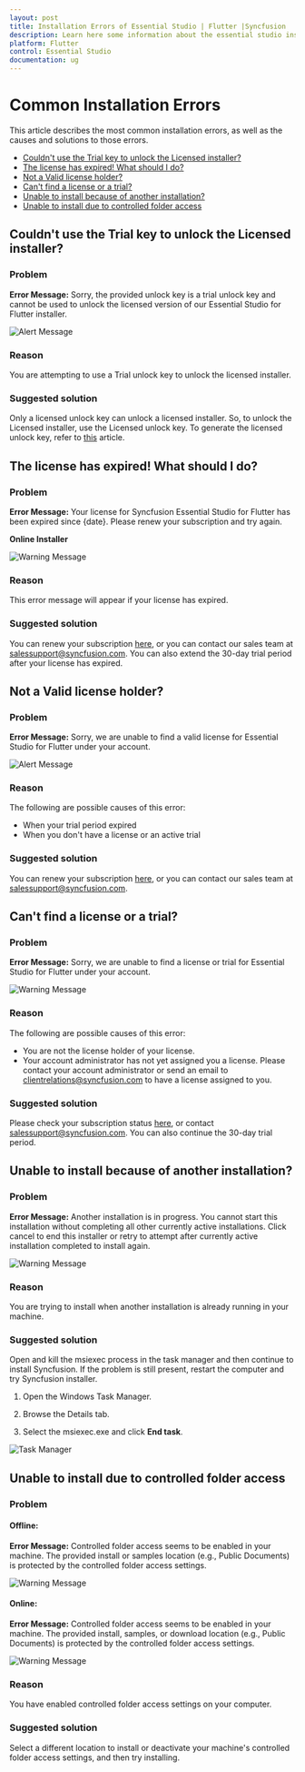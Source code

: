 ```yaml
---
layout: post
title: Installation Errors of Essential Studio | Flutter |Syncfusion
description: Learn here some information about the essential studio installation errors and steps for resolving it.
platform: Flutter
control: Essential Studio
documentation: ug
---
```


# Common Installation Errors

This article describes the most common installation errors, as well as the causes and solutions to those errors.

* [Couldn't use the Trial key to unlock the Licensed installer?](https://help.syncfusion.com/flutter/installation-and-upgrade/installation-errors#couldnt-use-the-trial-key-to-unlock-the-licensed-installer)
* [The license has expired! What should I do?](https://help.syncfusion.com/flutter/installation-and-upgrade/installation-errors#the-license-has-expired-what-should-i-do)
* [Not a Valid license holder?](https://help.syncfusion.com/flutter/installation-and-upgrade/installation-errors#not-a-valid-license-holder)
* [Can't find a license or a trial?](https://help.syncfusion.com/flutter/installation-and-upgrade/installation-errors#cant-find-a-license-or-a-trial)
* [Unable to install because of another installation?](https://help.syncfusion.com/flutter/installation-and-upgrade/installation-errors#unable-to-install-because-of-another-installation)
* [Unable to install due to controlled folder access](http://help.syncfusion.com/flutter/installation-and-upgrade/installation-errors#unable-to-install-due-to-controlled-folder-access)

## Couldn't use the Trial key to unlock the Licensed installer?

### Problem

**Error Message:** Sorry, the provided unlock key is a trial unlock key and cannot be used to unlock the licensed version of our Essential Studio for Flutter installer.

![Alert Message](Errors/Installation_Errors_img1.png)

### Reason

You are attempting to use a Trial unlock key to unlock the licensed installer.

### Suggested solution

Only a licensed unlock key can unlock a licensed installer. So, to unlock the Licensed installer, use the Licensed unlock key. To generate the licensed unlock key, refer to [this](http://syncfusion.com/kb/2326) article.


## The license has expired! What should I do?

### Problem

**Error Message:** Your license for Syncfusion Essential Studio for Flutter has been expired since {date}. Please renew your subscription and try again.

**Online Installer**

![Warning Message](Errors/Installation_Errors_img2.png)

### Reason

This error message will appear if your license has expired.

### Suggested solution

You can renew your subscription [here](https://www.syncfusion.com/sales/products), or you can contact our sales team at <salessupport@syncfusion.com>. You can also extend the 30-day trial period after your license has expired.


## Not a Valid license holder?

### Problem

**Error Message:** Sorry, we are unable to find a valid license for Essential Studio for Flutter under your account.

![Alert Message](Errors/Installation_Errors_img3.PNG)

### Reason

The following are possible causes of this error:

* When your trial period expired
* When you don't have a license or an active trial

### Suggested solution

You can renew your subscription [here](https://www.syncfusion.com/sales/products), or you can contact our sales team at <salessupport@syncfusion.com>.

## Can't find a license or a trial?

### Problem

**Error Message:** Sorry, we are unable to find a license or trial for Essential Studio for Flutter under your account.

![Warning Message](Errors/Installation_Errors_img6.PNG)

### Reason

The following are possible causes of this error:

* You are not the license holder of your license.
* Your account administrator has not yet assigned you a license. Please contact your account administrator or send an email to <clientrelations@syncfusion.com> to have a license assigned to you.

### Suggested solution

Please check your subscription status [here](https://www.syncfusion.com/sales/products), or contact <salessupport@syncfusion.com>. You can also continue the 30-day trial period.

## Unable to install because of another installation?

### Problem

**Error Message:** Another installation is in progress. You cannot start this installation without completing all other currently active installations. Click cancel to end this installer or retry to attempt after currently active installation completed to install again.

![Warning Message](Errors/Installation_Errors_img4.png)

### Reason

You are trying to install when another installation is already running in your machine.

### Suggested solution

Open and kill the msiexec process in the task manager and then continue to install Syncfusion. If the problem is still present, restart the computer and try Syncfusion installer. 

1. Open the Windows Task Manager.

2. Browse the Details tab.

3. Select the msiexec.exe and click **End task**.

![Task Manager](Errors/Installation_Errors_img5.png)

## Unable to install due to controlled folder access

### Problem

#### Offline:

**Error Message:** Controlled folder access seems to be enabled in your machine. The provided install or samples location (e.g., Public Documents) is protected by the controlled folder access settings.

![Warning Message](Errors/Installation_Errors_img7.png)

#### Online:

**Error Message:** Controlled folder access seems to be enabled in your machine. The provided install, samples, or download location (e.g., Public Documents) is protected by the controlled folder access settings.

![Warning Message](Errors/Installation_Errors_img8.png)

### Reason

You have enabled controlled folder access settings on your computer.

### Suggested solution

Select a different location to install or deactivate your machine's controlled folder access settings, and then try installing.

